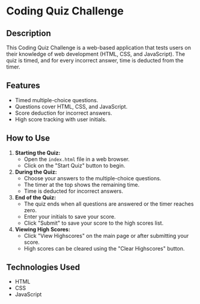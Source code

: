 # Coding Quiz Challenge

## Description

This Coding Quiz Challenge is a web-based application that tests users on their knowledge of web development (HTML, CSS, and JavaScript). The quiz is timed, and for every incorrect answer, time is deducted from the timer.

## Features

- Timed multiple-choice questions.
- Questions cover HTML, CSS, and JavaScript.
- Score deduction for incorrect answers.
- High score tracking with user initials.

## How to Use

1. **Starting the Quiz:**
   - Open the `index.html` file in a web browser.
   - Click on the "Start Quiz" button to begin.
2. **During the Quiz:**
   - Choose your answers to the multiple-choice questions.
   - The timer at the top shows the remaining time.
   - Time is deducted for incorrect answers.
3. **End of the Quiz:**
   - The quiz ends when all questions are answered or the timer reaches zero.
   - Enter your initials to save your score.
   - Click "Submit" to save your score to the high scores list.
4. **Viewing High Scores:**
   - Click "View Highscores" on the main page or after submitting your score.
   - High scores can be cleared using the "Clear Highscores" button.

## Technologies Used

- HTML
- CSS
- JavaScript
